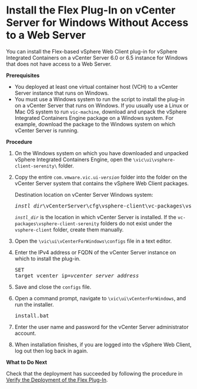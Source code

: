# Install the Flex Plug-In on vCenter Server for Windows Without Access to a Web Server #

You can install the Flex-based vSphere Web Client plug-in for vSphere Integrated Containers on a vCenter Server 6.0 or 6.5 instance for Windows that does not have access to a Web Server.

**Prerequisites**

- You deployed at least one virtual container host (VCH) to a vCenter Server instance that runs on Windows.
- You must use a Windows system to run the script to install the plug-in on a vCenter Server that runs on Windows. If you usually use a Linux or Mac OS system to run `vic-machine`, download and unpack the vSphere Integrated Containers Engine package on a Windows system. For example, download the package to the Windows system on which vCenter Server is running.

**Procedure**

1. On the Windows system on which you have downloaded and unpacked vSphere Integrated Containers Engine, open the `\vic\ui\vsphere-client-serenity\` folder.
2. Copy the entire <code>com.vmware.vic.ui-<i>version</i></code> folder into the folder on the vCenter Server system that contains the vSphere Web Client packages.
  
    Destination location on vCenter Server Windows system: <pre><i>instl_dir</i>\vCenterServer\cfg\vsphere-client\vc-packages\vsphere-client-serenity\com.vmware.vic.ui-<i>version</i></pre>

    <code><i>instl_dir</i></code> is the location in which vCenter Server is installed. If the `vc-packages\vsphere-client-serenity` folders do not exist under the <code>vsphere-client</code> folder, create them manually.
3. Open the `\vic\ui\vCenterForWindows\configs` file in a text editor.
4. Enter the IPv4 address or FQDN of the vCenter Server instance on which to install the plug-in.<pre>SET target_vcenter_ip=<i>vcenter_server_address</i></pre>
6. Save and close the `configs` file.
7. Open a command prompt, navigate to `\vic\ui\vCenterForWindows`, and run the installer.<pre>install.bat</pre>
9. Enter the user name and password for the vCenter Server administrator account.
10. When installation finishes, if you are logged into the vSphere Web Client, log out then log back in again.

**What to Do Next**

Check that the deployment has succeeded by following the procedure in [Verify the Deployment of the Flex Plug-In](plugin_verify_deployment.md).
